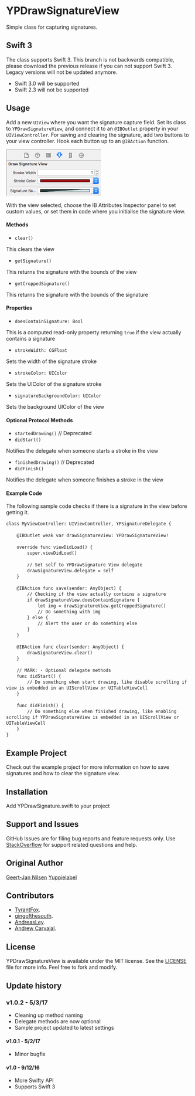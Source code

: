 # YPDrawSignatureView

Simple class for capturing signatures.

## Swift 3

The class supports Swift 3.
This branch is not backwards compatible, please download the previous release if you can not support Swift 3. Legacy versions will not be updated anymore.

- Swift 3.0 will be supported
- Swift 2.3 will not be supported

## Usage

Add a new `UIView` where you want the signature capture field. Set its class to `YPDrawSignatureView`, and connect it to an `@IBOutlet` property in your `UIViewController`. For saving and clearing the signature, add two buttons to your view controller. Hook each button up to an `@IBAction` function.

![ScreenShot](ibss.png?raw=true "Interface Builder Attributes Inspector panel")

With the view selected, choose the IB Attributes Inspector panel to set custom values, or set them in code where you initialise the signature view.

#### Methods

* `clear()`

This clears the view

* `getSignature()`

This returns the signature with the bounds of the view

* `getCroppedSignature()`

This returns the signature with the bounds of the signature

#### Properties

* `doesContainSignature: Bool`

This is a computed read-only property returning `true` if the view actually contains a signature

* `strokeWidth: CGFloat`

Sets the width of the signature stroke

* `strokeColor: UIColor`

Sets the UIColor of the signature stroke

* `signatureBackgroundColor: UIColor`

Sets the background UIColor of the view

#### Optional Protocol Methods

* `startedDrawing()` // Deprecated
* `didStart()`

Notifies the delegate when someone starts a stroke in the view

* `finishedDrawing()` // Deprecated
* `didFinish()`

Notifies the delegate when someone finishes a stroke in the view

#### Example Code

The following sample code checks if there is a signature in the view before getting it.

```
class MyViewController: UIViewController, YPSignatureDelegate {

    @IBOutlet weak var drawSignatureView: YPDrawSignatureView!

    override func viewDidLoad() {
        super.viewDidLoad()

        // Set self to YPDrawSignature View delegate
        drawSignatureView.delegate = self
    }

    @IBAction func save(sender: AnyObject) {
        // Checking if the view actually contains a signature
        if drawSignatureView.doesContainSignature {
            let img = drawSignatureView.getCroppedSignature()
            // Do something with img
        } else {
            // Alert the user or do something else
        }
    }

    @IBAction func clear(sender: AnyObject) {
        drawSignatureView.clear()
    }

    // MARK: - Optional delegate methods
    func didStart() {
        // Do something when start drawing, like disable scrolling if view is embedded in an UIScrollView or UITableViewCell
    }

    func didFinish() {
        // Do something else when finished drawing, like enabling scrolling if YPDrawSignatureView is embedded in an UIScrollView or UITableViewCell
    }
}
```

## Example Project

Check out the example project for more information on how to save signatures and how to clear the signature view.

## Installation

Add YPDrawSignature.swift to your project

## Support and Issues

GitHub Issues are for filing bug reports and feature requests only. Use [StackOverflow](http://stackoverflow.com/search?q=YPDrawSignatureView) for support related questions and help.

## Original Author

[Geert-Jan Nilsen](mailto:gj.nilsen@appfact.com) [Yuppielabel](http://yuppielabel.com)

## Contributors

* [TyrantFox](https://github.com/TyrantFox).
* [gingofthesouth](https://github.com/gingofthesouth).
* [AndreasLey](https://github.com/andreasley).
* [Andrew Carvajal](https://github.com/andrewcar).

## License

YPDrawSignatureView is available under the MIT license. See the [LICENSE](LICENSE) file for more info. Feel free to fork and modify.

## Update history

### v1.0.2 - 5/3/17

* Cleaning up method naming
* Delegate methods are now optional
* Sample project updated to latest settings

#### v1.0.1 - 5/2/17

* Minor bugfix

#### v1.0 - 9/12/16

* More Swifty API
* Supports Swift 3
